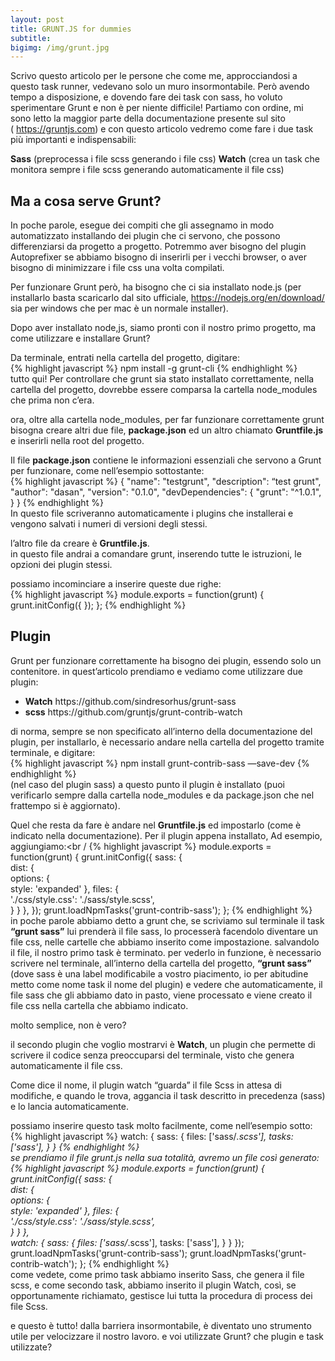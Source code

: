 ```yaml
---
layout: post
title: GRUNT.JS for dummies
subtitle: 
bigimg: /img/grunt.jpg
---
```


Scrivo questo articolo per le persone che come me, approcciandosi a questo task runner, vedevano solo un muro insormontabile. Però avendo tempo a disposizione, e dovendo fare dei task con sass, ho voluto sperimentare Grunt e non è per niente difficile!
Partiamo con ordine, mi sono letto la maggior parte della documentazione presente sul sito <br />( https://gruntjs.com) e con questo articolo vedremo come fare i due task più importanti e indispensabili:

<strong>Sass</strong> (preprocessa i file scss generando i file css)
<strong>Watch</strong> (crea un task che monitora sempre i file scss generando automaticamente il file css)

<h2>Ma a cosa serve Grunt?</h2>
In poche parole, esegue dei compiti che gli assegnamo in modo automatizzato installando dei plugin che ci servono, che possono differenziarsi da progetto a progetto. Potremmo aver bisogno del plugin Autoprefixer se abbiamo bisogno di inserirli per i vecchi browser, o aver bisogno di minimizzare i file css una volta compilati.

Per funzionare Grunt però, ha bisogno che ci sia installato node.js (per installarlo basta scaricarlo dal sito ufficiale, https://nodejs.org/en/download/ sia per windows che per mac è un normale installer).

Dopo aver installato node,js, siamo pronti con il nostro primo progetto, ma come utilizzare e installare Grunt?

Da terminale, entrati nella cartella del progetto, digitare: <br />
{% highlight javascript %}
npm install -g grunt-cli
{% endhighlight %}
<br />
tutto qui! 
Per controllare che grunt sia stato installato correttamente, nella cartella del progetto, dovrebbe essere comparsa la cartella node_modules che prima non c’era.

ora, oltre alla cartella node_modules, per far funzionare correttamente grunt bisogna creare altri due file, <strong>package.json</strong> ed un altro chiamato <strong>Gruntfile.js</strong> e inserirli nella root del progetto.

Il file <strong>package.json</strong> contiene le informazioni essenziali che servono a Grunt per funzionare, come nell’esempio sottostante:<br />
{% highlight javascript %}
{
  "name": "testgrunt",
  "description": “test grunt",
  "author": "dasan",
  "version": "0.1.0",
  "devDependencies": {
    "grunt": "^1.0.1",
  }
}
{% endhighlight %}
<br />
In questo file scriveranno automaticamente i plugins che installerai e vengono salvati i numeri di versioni degli stessi.

l’altro file da creare è <strong>Gruntfile.js</strong>.  
in questo file andrai a comandare grunt, inserendo tutte le istruzioni, le opzioni dei plugin stessi.

possiamo incominciare a inserire queste due righe:<br />
{% highlight javascript %}
module.exports = function(grunt) {
  grunt.initConfig({
	  });
};
{% endhighlight %}
<br />
<h2>Plugin</h2>

Grunt per funzionare correttamente ha bisogno dei plugin, essendo solo un contenitore.
in quest’articolo prendiamo e vediamo come utilizzare due plugin:
<ul>
<li> <strong>Watch</strong> https://github.com/sindresorhus/grunt-sass</li>
<li><strong>scss</strong> https://github.com/gruntjs/grunt-contrib-watch</li>
</ul>

di norma, sempre se non specificato all’interno della documentazione del plugin, per installarlo, è necessario andare nella cartella del progetto tramite terminale, e digitare: <br />
{% highlight javascript %}
npm install grunt-contrib-sass —save-dev 
{% endhighlight %}
<br />
(nel caso del plugin sass)
a questo punto il plugin è installato (puoi verificarlo sempre dalla cartella node_modules e da package.json che nel frattempo si è aggiornato).

Quel che resta da fare è andare nel <strong>Gruntfile.js</strong> ed impostarlo (come è indicato nella documentazione). 
Per il plugin appena installato, Ad esempio, aggiungiamo:<br /
{% highlight javascript %}
module.exports = function(grunt) {
  grunt.initConfig({
    sass: {                              
        dist: {                            
          options: {                       
            style: 'expanded'
          },
          files: {                         
            './css/style.css': './sass/style.scss',       
          }
        }
      }, 
    });
      grunt.loadNpmTasks('grunt-contrib-sass');
};
{% endhighlight %}
<br />
in poche parole abbiamo detto a grunt che, se scriviamo sul terminale il task <strong>“grunt sass”</strong> lui prenderà il file sass, lo processerà facendolo diventare un file css, nelle cartelle che abbiamo inserito come impostazione.
salvandolo il file, il nostro primo task è terminato.
per vederlo in funzione, è necessario scrivere nel terminale, all’interno della cartella del progetto, <strong>“grunt sass”</strong> (dove sass è una label modificabile a vostro piacimento, io per abitudine metto come nome task il nome del plugin) e vedere che automaticamente, il file sass che gli abbiamo dato in pasto, viene processato e viene creato il file css nella cartella che abbiamo indicato.

molto semplice, non è vero?

il secondo plugin che voglio mostrarvi è <strong>Watch</strong>, un plugin che permette di scrivere il codice senza preoccuparsi del terminale, visto che genera automaticamente il file css.

Come dice il nome, il plugin watch “guarda” il file Scss in attesa di modifiche, e quando le trova, aggancia il task descritto in precedenza (sass) e lo lancia automaticamente.

possiamo inserire questo task molto facilmente, come nell’esempio sotto:<br />
{% highlight javascript %}
watch: {
        sass: {
          files: ['sass/*.scss'],
          tasks: ['sass'],
        }
      } 
{% endhighlight %}
<br />
se prendiamo il file grunt.js nella sua totalità, avremo un file così generato: <br />
{% highlight javascript %}
module.exports = function(grunt) {
  grunt.initConfig({
    sass: {                              
        dist: {                            
          options: {                       
            style: 'expanded'
          },
          files: {                         
            './css/style.css': './sass/style.scss',       
          }
        }
      },  
      watch: {
        sass: {
          files: ['sass/*.scss'],
          tasks: ['sass'],
        }
      } 
    });
      grunt.loadNpmTasks('grunt-contrib-sass');
      grunt.loadNpmTasks('grunt-contrib-watch');
};
{% endhighlight %}
<br />
come vedete, come primo task abbiamo inserito Sass, che genera il file scss, e come secondo task, abbiamo inserito il plugin Watch,  così, se opportunamente richiamato, gestisce lui tutta la procedura di process dei file Scss.

e questo è tutto!
dalla barriera insormontabile, è diventato uno strumento utile per velocizzare il nostro lavoro.
e voi utilizzate Grunt? che plugin e task utilizzate?

